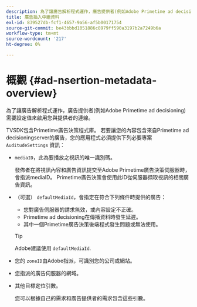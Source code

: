 ```yaml
---
description: 為了讓廣告解析程式運作，廣告提供者(例如Adobe Primetime ad decisioning)需要設定值來啟用您與提供者的連線。
title: 廣告插入中繼資料
exl-id: 839527db-fcf1-4657-9a56-af5b00171754
source-git-commit: be43bbbd1051886c8979ff590a3197b2a7249b6a
workflow-type: tm+mt
source-wordcount: '217'
ht-degree: 0%

---
```


# 概觀 {#ad-nsertion-metadata-overview}

為了讓廣告解析程式運作，廣告提供者(例如Adobe Primetime ad decisioning)需要設定值來啟用您與提供者的連線。

TVSDK包含Primetime廣告決策程式庫。 若要讓您的內容包含來自Primetime ad decisioningserver的廣告，您的應用程式必須提供下列必要專案 `AuditudeSettings` 資訊：

* `mediaID`，此為要播放之視訊的唯一識別碼。

   發佈者在將視訊內容和廣告資訊提交至Adobe Primetime廣告決策伺服器時，會指派mediaID。 Primetime廣告決策會使用此ID從伺服器擷取視訊的相關廣告資訊。

* （可選） `defaultMediaId`，會指定在符合下列條件時提供的廣告：

   * 您對廣告伺服器的請求無效，或內容設定不正確。
   * Primetime ad decisioning在傳播資料時發生延遲。
   * 其中一個Primetime廣告決策後端程式發生問題或無法使用。

   >[!TIP]
   >
   >Adobe建議使用 `defaultMediaId`.

* 您的 `zoneID`由Adobe指派，可識別您的公司或網站。
* 您指派的廣告伺服器的網域。
* 其他目標定位引數。

   您可以根據自己的需求和廣告提供者的需求包含這些引數。
